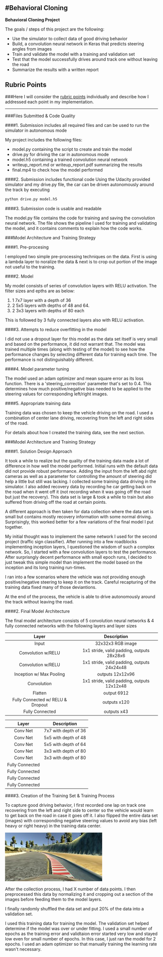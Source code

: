 #**Behavioral Cloning** 
---

**Behavioral Cloning Project**

The goals / steps of this project are the following:
* Use the simulator to collect data of good driving behavior
* Build, a convolution neural network in Keras that predicts steering angles from images
* Train and validate the model with a training and validation set
* Test that the model successfully drives around track one without leaving the road
* Summarize the results with a written report


[//]: # (Image References)

[image1]: ./examples/placeholder.png "Model Visualization"
[image2]: ./examples/placeholder.png "Grayscaling"
[image3]: ./examples/placeholder_small.png "Recovery Image"
[image4]: ./examples/placeholder_small.png "Recovery Image"
[image5]: ./examples/placeholder_small.png "Recovery Image"
[image6]: ./examples/placeholder_small.png "Normal Image"
[image7]: ./examples/placeholder_small.png "Flipped Image"
[image8]: center_2017_07_02_09_15_26_468.jpg "Training Image"

## Rubric Points
###Here I will consider the [rubric points](https://review.udacity.com/#!/rubrics/432/view) individually and describe how I addressed each point in my implementation.  

---
###Files Submitted & Code Quality

####1. Submission includes all required files and can be used to run the simulator in autonomous mode

My project includes the following files:
* model.py containing the script to create and train the model
* drive.py for driving the car in autonomous mode
* model.h5 containing a trained convolution neural network 
* writeup_report.md or writeup_report.pdf summarizing the results
* final.mp4 to check how the model performed

####2. Submission includes functional code
Using the Udacity provided simulator and my drive.py file, the car can be driven autonomously around the track by executing 
```sh
python drive.py model.h5
```

####3. Submission code is usable and readable

The model.py file contains the code for training and saving the convolution neural network. The file shows the pipeline I used for training and validating the model, and it contains comments to explain how the code works.

###Model Architecture and Training Strategy

####1. Pre-procesing

I employed two simple pre-processing techniques on the data. First is using a lambda layer to noralize the data & next is to crop out portion of the image not useful to the training.

####2. Model

My model consists of series of convolution layers with RELU activation. The filter sizes and epths are as below:

1. 1 7x7 layer with a depth of 36
2. 2 5x5 layers with depths of 48 and 64.
3. 2 3x3 layers with depths of 80 each

This is followed by 3 fully connected layers also with RELU activation.

####3. Attempts to reduce overfitting in the model

I did not use a dropout layer for this model as the data set itself is very small and based on the performance, it did not warrant that. The model was trained multiple times (along with testing of the model) to see how the performance changes by selecting different data for training each time. The performance is not distinguishably different.

####4. Model parameter tuning

The model used an adam optimizer and mean square error as its loss function. There is a 'steering_correction' parameter that's set to 0.4. This determines how much positive/negative bias needed to be applied to the steering values for corresponding left/right images.

####5. Appropriate training data

Training data was chosen to keep the vehicle driving on the road. I used a combination of center lane driving, recovering from the left and right sides of the road.

For details about how I created the training data, see the next section. 

###Model Architecture and Training Strategy

####1. Solution Design Approach

It took a while to realize but the quality of the training data made a lot of difference in how well the model performed. Initial runs with the default data did not provide robust performance. Adding the input from the left abd right cameras as well as a parameter for controlling the amount of steering did help a little but still was lacking. I collected some training data driving in the simulator. I also added recovery data by recording he car getting back on the road when it went off it (not recording when it was going off the road but just the recovery). This data set is large & took a while to train but also suffered from driving off the road at certain points. 

A different approach is then taken for data collection where the data set is small but contains mostly recovery information with some normal driving. Surprisingly, this worked better for a few variations of the final model I put together.

My initial thought was to implement the same network I used for the second project (traffic sign classifier). After running into a few roadblocks implementing inception layers, I questioned the wisdom of such a complex network. So, I started with a few convolution layers to test the performance. After surprisngly decent performance with small epoch runs, I decided to just tweak this simple model than implement the model based on the inception and its long training run-times.

I ran into a few scenarios where the vehicle was not providing enough positive/negative steering to keep it on the track. Careful recapturing of the training data fixed many of those deviantions.

At the end of the process, the vehicle is able to drive autonomously around the track without leaving the road.

####2. Final Model Architecture

The final model architecture consists of 5 convolution neural networks & 4 fully connected networks with the following layers and layer sizes

| Layer         		|     Description	        					| 
|:---------------------:|:---------------------------------------------:| 
| Input         		| 32x32x3 RGB image   							| 
| Convolution w/RELU     	| 1x1 stride, valid padding, outputs 28x28x6 	|
| Convolution w/RELU					|		1x1 stride, valid padding, outputs 24x24x48										|
| Inception w/ Max Pooling		      	| outputs 12x12x96 				|
| Convolution					|		1x1 stride, valid padding, outputs 12x12x48									|
| Flatten		| output 6912        									|
| Fully Connected w/ RELU & Dropout				| outputs x120        									|
|	Fully Connected						|outputs x43												|


| Layer         		|     Description	        					| 
|:---------------------:|:---------------------------------------------:| 
|Conv Net| 7x7 with depth of 36|
|Conv Net| 5x5 with depth of 48|
|Conv Net| 5x5 with depth of 64|
|Conv Net| 3x3 with depth of 80|
|Conv Net| 3x3 with depth of 80|
|Fully Connected| |
|Fully Connected| |
|Fully Connected| |
|Fully Connected| |


####3. Creation of the Training Set & Training Process

To capture good driving behavior, I first recorded one lap on track one recovering from the left and right side to center so the vehicle would learn to get back on the road in case it goes off it. I also flipped the entire data set (images) with corresponding negative steering values to avoid any bias (left heavy or right heavy) in the training data center.

![alt text][image8]


After the collection process, I had X number of data points. I then preprocessed this data by normalizing it and cropping out a section of the images before feeding them to the model layers.


I finally randomly shuffled the data set and put 20% of the data into a validation set. 

I used this training data for training the model. The validation set helped determine if the model was over or under fitting. I used a small number of epochs as the training error and validtaion error started very low and stayed low even for small number of epochs. In this case, I just ran the model for 2 epochs. I used an adam optimizer so that manually training the learning rate wasn't necessary.
